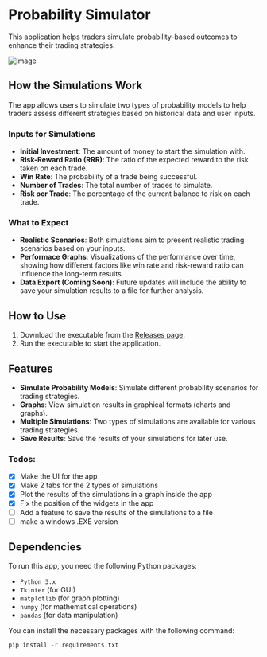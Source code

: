 # Probability Simulator

This application helps traders simulate probability-based outcomes to enhance their trading strategies.

<!--![image](https://github.com/user-attachments/assets/bcf145f6-e379-4ffd-a340-ef53739623fd)-->
![image](https://github.com/user-attachments/assets/6cb78f16-54e4-49a8-936a-a3302cdf90df)


## How the Simulations Work

The app allows users to simulate two types of probability models to help traders assess different strategies based on historical data and user inputs.

### Inputs for Simulations

- **Initial Investment**: The amount of money to start the simulation with.
- **Risk-Reward Ratio (RRR)**: The ratio of the expected reward to the risk taken on each trade.
- **Win Rate**: The probability of a trade being successful.
- **Number of Trades**: The total number of trades to simulate.
- **Risk per Trade**: The percentage of the current balance to risk on each trade.

### What to Expect

- **Realistic Scenarios**: Both simulations aim to present realistic trading scenarios based on your inputs.
- **Performace Graphs**: Visualizations of the performance over time, showing how different factors like win rate and risk-reward ratio can influence the long-term results.
- **Data Export (Coming Soon)**: Future updates will include the ability to save your simulation results to a file for further analysis.

## How to Use

1. Download the executable from the [Releases page](https://github.com/MR-5OBOT/probability-simulator/releases).
2. Run the executable to start the application.

## Features

- **Simulate Probability Models**: Simulate different probability scenarios for trading strategies.
- **Graphs**: View simulation results in graphical formats (charts and graphs).
- **Multiple Simulations**: Two types of simulations are available for various trading strategies.
- **Save Results**: Save the results of your simulations for later use.

### **Todos:**

- [x] Make the UI for the app
- [x] Make 2 tabs for the 2 types of simulations
- [x] Plot the results of the simulations in a graph inside the app
- [x] Fix the position of the widgets in the app
- [ ] Add a feature to save the results of the simulations to a file
- [ ] make a windows .EXE version

## Dependencies

To run this app, you need the following Python packages:

- `Python 3.x`
- `Tkinter` (for GUI)
- `matplotlib` (for graph plotting)
- `numpy` (for mathematical operations)
- `pandas` (for data manipulation)

You can install the necessary packages with the following command:

```bash
pip install -r requirements.txt
```
